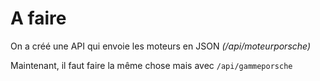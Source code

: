 # A faire

On a créé une API qui envoie les moteurs en JSON _(/api/moteurporsche)_

Maintenant, il faut faire la même chose mais avec `/api/gammeporsche`